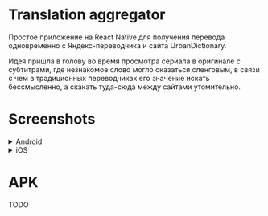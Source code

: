 # Translation aggregator
Простое приложение на React Native для получения перевода одновременно с Яндекс-переводчика и сайта UrbanDictionary.

Идея пришла в голову во время просмотра сериала в оригинале с субтитрами, где незнакомое слово могло оказаться сленговым, в связи с чем в традиционных переводчиках его значение искать бессмысленно, а скакать туда-сюда между сайтами утомительно.

# Screenshots
<details>
  <summary>Android</summary>
 
  ![Android](https://github.com/NewUserKK/translation-aggregator-react-native/blob/master/repo/screenshot-android.png)
  
</details>
<details>
  <summary>iOS</summary>
 
  ![iOS](https://github.com/NewUserKK/translation-aggregator-react-native/blob/master/repo/screenshot-ios.png)
  
</details>

# APK
TODO

